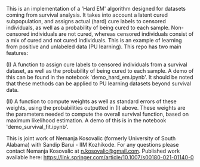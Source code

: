 This is an implementation of a 'Hard EM' algorithm designed for datasets coming from survival analysis. It takes into account a latent cured subpopulation, and assigns actual (hard) cure labels to censored individuals, as well as a probability of being cured to each sample. Non-censored individuals are not cured, whereas censored individuals consist of a mix of cured and not cured individuals. This is an example of learning from positive and unlabeled data (PU learning). This repo has two main features: 

(I) A function to assign cure labels to censored individuals from a survival dataset, as well as the probability of being cured to each sample. A demo of this can be found in the notebook 'demo_hard_em.ipynb'. It should be noted that these methods can be applied to PU learning datasets beyond survival data. 

(II) A function to compute weights as well as standard errors of these weights, using the probabilities outputted in (I) above. These weights are the parameters needed to compute the overall survival function, based on maximum likelihood estimation. A demo of this is in the notebook 'demo_survival_fit.ipynb'.



This is joint work of Nemanja Kosovalic (formerly University of South Alabama) with Sandip Barui - IIM Kozhikode. For any questions please contact Nemanja Kosovalic at n.kosovalic@gmail.com. Published work available here: https://link.springer.com/article/10.1007/s00180-021-01140-0
